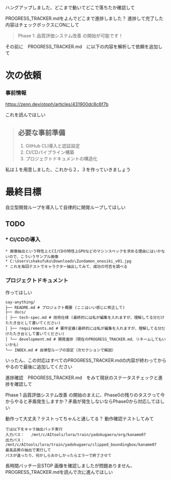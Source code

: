 ハングアップしました、どこまで動いてどこで落ちたか確認して


PROGRESS_TRACKER.mdをよんでどこまで進捗しました？
進捗して完了した内容はチェックボックスにONにして


>  Phase 1: 品質評価システム改善 の開始が可能です！

その前に　PROGRESS_TRACKER.md　に以下の内容を解析して依頼を追加して

# 次の依頼
### 事前情報
https://zenn.dev/otoph/articles/431900dc8c6f7b

これを読んでほしい

>## 必要な事前準備
>1. GitHub CLI導入と認証設定  
>2. CI/CDパイプライン構築  
>3. プロジェクトドキュメントの構造化

私は１を用意しました、これから２，３を作っていきましょう

# 最終目標
自立型開発ループを導入して自律的に開発ループしてほしい

## TODO
### * CI/CDの導入
	* 画像抽出という特性上とCI/CDの特性上GPUなどのマシンスペックを求める理由にはいかないので、こういうサンプル画像
	* C:\Users\shakufuku\Downloads\Zundamon_onosiki_v01.jpg
	* これを毎回テストでキャラクター抽出してみて、成功の可否を調べる

### プロジェクトドキュメント
作ってほしい

```
say-anything/
├── README.md # プロジェクト概要 (ここはいい感じに修正して)
├── docs/
│ ├── tech-spec.md # 技術仕様 (最終的には私が編集を入れますが、理解してる分だけたたき台として書いてください)
│ ├── requirements.md # 要件定義(最終的には私が編集を入れますが、理解してる分だけたたき台として書いてください)
│ └── development.md # 開発進捗（現在のPROGRESS_TRACKER.md、リネームしてもいいかも）
└── INDEX.md # 自律型ループの設定（次セクションで解説）
```


いったん、この対応はすべてのPROGRESS_TRACKER.mdの内容が終わってからやるので最後に追加してください



進捗確認　PROGRESS_TRACKER.md　をみて現状のステータスチェックと進捗を確認して


Phase 1 品質評価システム改善 の開始のまえに、Phase0の残りのタスクって今からやると矛盾発生しますか？矛盾が発生しないならPhase0から対応してほしい

動作って大丈夫？テストってちゃんと通してる？
動作確認テストしてみて

```
では以下をキャラ抽出バッチ実行
入力パス：   /mnt/c/AItools/lora/train/yadokugaeru/org/kaname07  
出力パス：   /mnt/c/AItools/lora/train/yadokugaeru/clipped_boundingbox/kaname07
最高品質の抽出で実行して
パスが違ったり、何かしらおかしかったらエラーで終了させて

```


長時間バッチ一旦STOP
画像を確認しましたが問題ありません、PROGRESS_TRACKER.mdを読んで次に進んでほしい